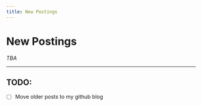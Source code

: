 ```yaml
---
title: New Postings
---
```

# New Postings

*TBA*

----

## TODO:

- [ ] Move older posts to my github blog
